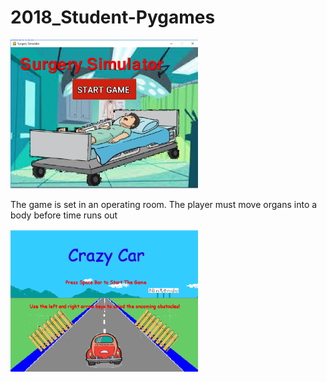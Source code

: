 # 2018_Student-Pygames

<img src ="https://github.com/saramargolin/2018-Student-Pygames/blob/master/Capture1.PNG"  width = 300 >
<p> The game is set in an operating room.  The player must move organs into a body before time runs out</p>
<img src = "https://github.com/saramargolin/2018-Student-Pygames/blob/master/Capture2.PNG" width = 300  >






